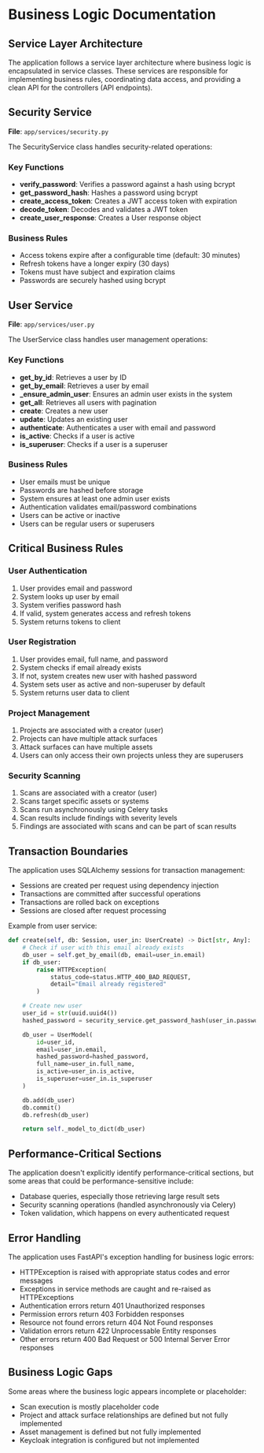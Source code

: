 # Business Logic Documentation

## Service Layer Architecture

The application follows a service layer architecture where business logic is encapsulated in service classes. These
services are responsible for implementing business rules, coordinating data access, and providing a clean API for the
controllers (API endpoints).

## Security Service

**File**: `app/services/security.py`

The SecurityService class handles security-related operations:

### Key Functions

- **verify_password**: Verifies a password against a hash using bcrypt
- **get_password_hash**: Hashes a password using bcrypt
- **create_access_token**: Creates a JWT access token with expiration
- **decode_token**: Decodes and validates a JWT token
- **create_user_response**: Creates a User response object

### Business Rules

- Access tokens expire after a configurable time (default: 30 minutes)
- Refresh tokens have a longer expiry (30 days)
- Tokens must have subject and expiration claims
- Passwords are securely hashed using bcrypt

## User Service

**File**: `app/services/user.py`

The UserService class handles user management operations:

### Key Functions

- **get_by_id**: Retrieves a user by ID
- **get_by_email**: Retrieves a user by email
- **_ensure_admin_user**: Ensures an admin user exists in the system
- **get_all**: Retrieves all users with pagination
- **create**: Creates a new user
- **update**: Updates an existing user
- **authenticate**: Authenticates a user with email and password
- **is_active**: Checks if a user is active
- **is_superuser**: Checks if a user is a superuser

### Business Rules

- User emails must be unique
- Passwords are hashed before storage
- System ensures at least one admin user exists
- Authentication validates email/password combinations
- Users can be active or inactive
- Users can be regular users or superusers

## Critical Business Rules

### User Authentication

1. User provides email and password
2. System looks up user by email
3. System verifies password hash
4. If valid, system generates access and refresh tokens
5. System returns tokens to client

### User Registration

1. User provides email, full name, and password
2. System checks if email already exists
3. If not, system creates new user with hashed password
4. System sets user as active and non-superuser by default
5. System returns user data to client

### Project Management

1. Projects are associated with a creator (user)
2. Projects can have multiple attack surfaces
3. Attack surfaces can have multiple assets
4. Users can only access their own projects unless they are superusers

### Security Scanning

1. Scans are associated with a creator (user)
2. Scans target specific assets or systems
3. Scans run asynchronously using Celery tasks
4. Scan results include findings with severity levels
5. Findings are associated with scans and can be part of scan results

## Transaction Boundaries

The application uses SQLAlchemy sessions for transaction management:

- Sessions are created per request using dependency injection
- Transactions are committed after successful operations
- Transactions are rolled back on exceptions
- Sessions are closed after request processing

Example from user service:

```python
def create(self, db: Session, user_in: UserCreate) -> Dict[str, Any]:
    # Check if user with this email already exists
    db_user = self.get_by_email(db, email=user_in.email)
    if db_user:
        raise HTTPException(
            status_code=status.HTTP_400_BAD_REQUEST,
            detail="Email already registered"
        )

    # Create new user
    user_id = str(uuid.uuid4())
    hashed_password = security_service.get_password_hash(user_in.password)

    db_user = UserModel(
        id=user_id,
        email=user_in.email,
        hashed_password=hashed_password,
        full_name=user_in.full_name,
        is_active=user_in.is_active,
        is_superuser=user_in.is_superuser
    )

    db.add(db_user)
    db.commit()
    db.refresh(db_user)

    return self._model_to_dict(db_user)
```

## Performance-Critical Sections

The application doesn't explicitly identify performance-critical sections, but some areas that could be
performance-sensitive include:

- Database queries, especially those retrieving large result sets
- Security scanning operations (handled asynchronously via Celery)
- Token validation, which happens on every authenticated request

## Error Handling

The application uses FastAPI's exception handling for business logic errors:

- HTTPException is raised with appropriate status codes and error messages
- Exceptions in service methods are caught and re-raised as HTTPExceptions
- Authentication errors return 401 Unauthorized responses
- Permission errors return 403 Forbidden responses
- Resource not found errors return 404 Not Found responses
- Validation errors return 422 Unprocessable Entity responses
- Other errors return 400 Bad Request or 500 Internal Server Error responses

## Business Logic Gaps

Some areas where the business logic appears incomplete or placeholder:

- Scan execution is mostly placeholder code
- Project and attack surface relationships are defined but not fully implemented
- Asset management is defined but not fully implemented
- Keycloak integration is configured but not implemented